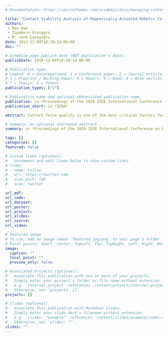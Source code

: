 ```yaml
---
# Documentation: https://sourcethemes.com/academic/docs/managing-content/

title: "Contact Stability Analysis of Magnetically-Actuated Robotic Catheter Under Surface Motion"
authors: 
 - Ran Hao
 - Tipakorn Greigarn
 - M. Cenk Çavuşoğlu
date: 2013-12-09T18:20:14-06:00
doi: ""

# Schedule page publish date (NOT publication's date).
publishDate: 2019-12-09T18:20:14-06:00

# Publication type.
# Legend: 0 = Uncategorized; 1 = Conference paper; 2 = Journal article;
# 3 = Preprint / Working Paper; 4 = Report; 5 = Book; 6 = Book section;
# 7 = Thesis; 8 = Patent
publication_types: ["1"]

# Publication name and optional abbreviated publication name.
publication: in *Proceedings of the 2020 IEEE International Conference on Robotics and Automation (ICRA'20)*
publication_short: in *ICRA*

abstract: Contact force quality is one of the most critical factors for safe and effective lesion formation during cardiac ablation. The contact force and contact stability plays important roles in determining the lesion size and creating a gap-free lesion. In this paper, the contact stability of a novel magnetic resonance imaging (MRI)-actuated robotic catheter under tissue surface motion is studied. The robotic catheter is modeled using a pseudo-rigid-body model, and the contact model under surface constraint is provided. Two contact force control schemes to improve the contact stability of the catheter under heart surface motions are proposed and their performance are evaluated in simulation.

# Summary. An optional shortened abstract.
summary: in *Proceedings of the 2020 IEEE International Conference on Robotics and Automation (ICRA'20)*

tags: []
categories: []
featured: false

# Custom links (optional).
#   Uncomment and edit lines below to show custom links.
# links:
# - name: Follow
#   url: https://twitter.com
#   icon_pack: fab
#   icon: twitter

url_pdf:
url_code:
url_dataset:
url_poster:
url_project:
url_slides:
url_source:
url_video:

# Featured image
# To use, add an image named `featured.jpg/png` to your page's folder. 
# Focal points: Smart, Center, TopLeft, Top, TopRight, Left, Right, BottomLeft, Bottom, BottomRight.
image:
  caption: ""
  focal_point: ""
  preview_only: false

# Associated Projects (optional).
#   Associate this publication with one or more of your projects.
#   Simply enter your project's folder or file name without extension.
#   E.g. `internal-project` references `content/project/internal-project/index.md`.
#   Otherwise, set `projects: []`.
projects: []

# Slides (optional).
#   Associate this publication with Markdown slides.
#   Simply enter your slide deck's filename without extension.
#   E.g. `slides: "example"` references `content/slides/example/index.md`.
#   Otherwise, set `slides: ""`.
slides: ""
---
```

